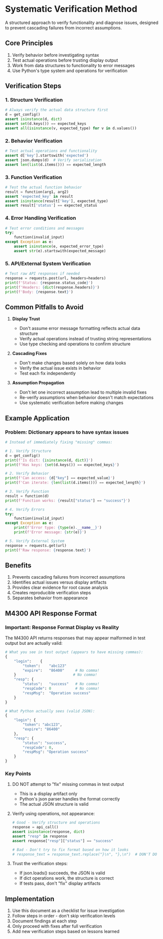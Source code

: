 # Systematic Verification Method

A structured approach to verify functionality and diagnose issues, designed to prevent cascading failures from incorrect assumptions.

## Core Principles

1. Verify behavior before investigating syntax
2. Test actual operations before trusting display output
3. Work from data structures to functionality to error messages
4. Use Python's type system and operations for verification

## Verification Steps

### 1. Structure Verification
```python
# Always verify the actual data structure first
d = get_config()
assert isinstance(d, dict)
assert set(d.keys()) == expected_keys
assert all(isinstance(v, expected_type) for v in d.values())
```

### 2. Behavior Verification
```python
# Test actual operations and functionality
assert d['key'].startswith('expected')
assert json.dumps(d)  # Verify serialization
assert len(list(d.items())) == expected_length
```

### 3. Function Verification
```python
# Test the actual function behavior
result = function(arg1, arg2)
assert 'expected_key' in result
assert isinstance(result['key'], expected_type)
assert result['status'] == expected_status
```

### 4. Error Handling Verification
```python
# Test error conditions and messages
try:
    function(invalid_input)
except Exception as e:
    assert isinstance(e, expected_error_type)
    assert str(e).startswith(expected_message)
```

### 5. API/External System Verification
```python
# Test raw API responses if needed
response = requests.post(url, headers=headers)
print(f'Status: {response.status_code}')
print(f'Headers: {dict(response.headers)}')
print(f'Body: {response.text}')
```

## Common Pitfalls to Avoid

1. **Display Trust**
   - Don't assume error message formatting reflects actual data structure
   - Verify actual operations instead of trusting string representations
   - Use type checking and operations to confirm structure

2. **Cascading Fixes**
   - Don't make changes based solely on how data looks
   - Verify the actual issue exists in behavior
   - Test each fix independently

3. **Assumption Propagation**
   - Don't let one incorrect assumption lead to multiple invalid fixes
   - Re-verify assumptions when behavior doesn't match expectations
   - Use systematic verification before making changes

## Example Application

### Problem: Dictionary appears to have syntax issues
```python
# Instead of immediately fixing "missing" commas:

# 1. Verify Structure
d = get_config()
print(f'Is dict: {isinstance(d, dict)}')
print(f'Has keys: {set(d.keys()) == expected_keys}')

# 2. Verify Behavior
print(f'Can access: {d["key"] == expected_value}')
print(f'Can iterate: {len(list(d.items())) == expected_length}')

# 3. Verify Function
result = function(d)
print(f'Function works: {result["status"] == "success"}')

# 4. Verify Errors
try:
    function(invalid_input)
except Exception as e:
    print(f'Error type: {type(e).__name__}')
    print(f'Error message: {str(e)}')

# 5. Verify External System
response = requests.get(url)
print(f'Raw response: {response.text}')
```

## Benefits

1. Prevents cascading failures from incorrect assumptions
2. Identifies actual issues versus display artifacts
3. Provides clear evidence for root cause analysis
4. Creates reproducible verification steps
5. Separates behavior from appearance

## M4300 API Response Format

### Important: Response Format Display vs Reality

The M4300 API returns responses that may appear malformed in test output but are actually valid:

```python
# What you see in test output (appears to have missing commas):
{
    "login":    {
        "token":    "abc123"
        "expire":   "86400"     # No comma!
    }                          # No comma!
    "resp": {
        "status":   "success"   # No comma!
        "respCode": 0           # No comma!
        "respMsg":  "Operation success"
    }
}

# What Python actually sees (valid JSON):
{
    "login": {
        "token": "abc123",
        "expire": "86400"
    },
    "resp": {
        "status": "success",
        "respCode": 0,
        "respMsg": "Operation success"
    }
}
```

### Key Points

1. DO NOT attempt to "fix" missing commas in test output
   - This is a display artifact only
   - Python's json parser handles the format correctly
   - The actual JSON structure is valid

2. Verify using operations, not appearance:
   ```python
   # Good - Verify structure and operations
   response = api_call()
   assert isinstance(response, dict)
   assert "resp" in response
   assert response["resp"]["status"] == "success"

   # Bad - Don't try to fix format based on how it looks
   # response_text = response_text.replace("}\n", "},\n")  # DON'T DO THIS
   ```

3. Trust the verification steps:
   - If json.loads() succeeds, the JSON is valid
   - If dict operations work, the structure is correct
   - If tests pass, don't "fix" display artifacts

## Implementation

1. Use this document as a checklist for issue investigation
2. Follow steps in order - don't skip verification levels
3. Document findings at each step
4. Only proceed with fixes after full verification
5. Add new verification steps based on lessons learned

